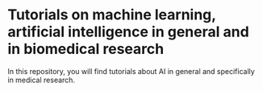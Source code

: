 # Tutorials on machine learning, artificial intelligence in general and in biomedical research
In this repository, you will find tutorials about AI in general and specifically in medical research. 


